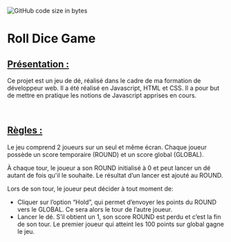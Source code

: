 ![GitHub code size in bytes](https://img.shields.io/github/languages/code-size/rockethelll/Roll_dice_game)

# Roll Dice Game

## <ins>Présentation :</ins>

Ce projet est un jeu de dé, réalisé dans le cadre de ma formation de développeur web. Il a été réalisé en Javascript, HTML et CSS. Il a pour but de mettre en pratique les notions de Javascript apprises en cours.

<br>

## <ins>Règles :</ins>

Le jeu comprend 2 joueurs sur un seul et même écran.
Chaque joueur possède un score temporaire (ROUND) et un score global (GLOBAL).

À chaque tour, le joueur a son ROUND initialisé à 0 et peut lancer un dé autant de fois qu'il le souhaite. Le
résultat d’un lancer est ajouté au ROUND.

Lors de son tour, le joueur peut décider à tout moment de:

- Cliquer sur l’option “Hold”, qui permet d’envoyer les points du ROUND vers le GLOBAL. Ce sera alors le
tour de l’autre joueur.
- Lancer le dé. S’il obtient un 1, son score ROUND est perdu et c’est la fin de son tour.
Le premier joueur qui atteint les 100 points sur global gagne le jeu.

<br><br>
